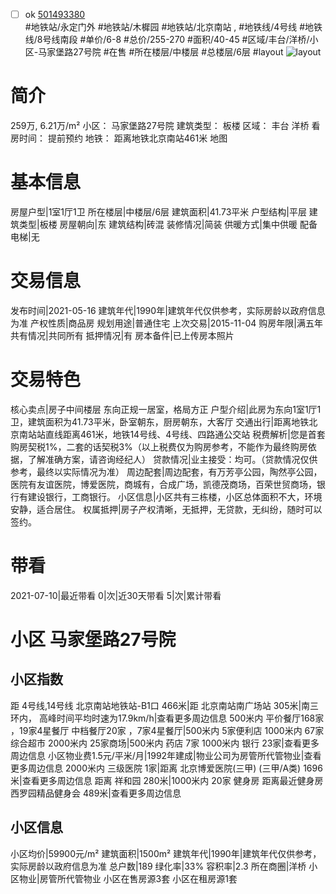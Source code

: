 - [ ] ok [501493380](https://bj.5i5j.com/ershoufang/501493380.html)  
 #地铁站/永定门外 #地铁站/木樨园 #地铁站/北京南站 ,  #地铁线/4号线 #地铁线/8号线南段
#单价/6-8 #总价/255-270 #面积/40-45   #区域/丰台/洋桥/小区-马家堡路27号院 #在售 #所在楼层/中楼层 #总楼层/6层 #layout 
![layout](http://image2a.5i5j.com/bdir/layout/8b829e63e377482d8222d295bb6b3281.jpg_P5.jpg) 
# 简介 
 259万,  6.21万/m² 
小区： 马家堡路27号院
建筑类型： 板楼
区域： 丰台 洋桥
看房时间： 提前预约
地铁： 距离地铁北京南站461米 地图
# 基本信息 
 房屋户型|1室1厅1卫
所在楼层|中楼层/6层
建筑面积|41.73平米
户型结构|平层
建筑类型|板楼
房屋朝向|东
建筑结构|砖混
装修情况|简装
供暖方式|集中供暖
配备电梯|无
# 交易信息 
 发布时间|2021-05-16
建筑年代|1990年|建筑年代仅供参考，实际房龄以政府信息为准
产权性质|商品房
规划用途|普通住宅
上次交易|2015-11-04
购房年限|满五年
共有情况|共同所有
抵押情况|有
房本备件|已上传房本照片
# 交易特色 
 核心卖点|房子中间楼层 东向正规一居室，格局方正
户型介绍|此房为东向1室1厅1卫，建筑面积为41.73平米，卧室朝东，厨房朝东，大客厅
交通出行|距离地铁北京南站站直线距离461米，地铁14号线、4号线、四路通公交站
税费解析|您是首套购房契税1%，二套的话契税3%（以上税费仅为购房参考，不能作为最终购房依据，了解准确方案，请咨询经纪人）
贷款情况|业主接受：均可。（贷款情况仅供参考，最终以实际情况为准）
周边配套|周边配套，有万芳亭公园，陶然亭公园，医院有友谊医院，博爱医院，商城有，合成广场，凯德茂商场，百荣世贸商场，银行有建设银行，工商银行。
小区信息|小区共有三栋楼，小区总体面积不大，环境安静，适合居住。
权属抵押|房子产权清晰，无抵押，无贷款，无纠纷，随时可以签约。
# 带看 
 2021-07-10|最近带看	 0|次|近30天带看	 5|次|累计带看
# 小区 马家堡路27号院
## 小区指数 
 距 4号线,14号线 北京南站地铁站-B1口 466米|距 北京南站南广场站 305米|南三环内， 高峰时间平均时速为17.9km/h|查看更多周边信息
500米内 平价餐厅168家 ，19家4星餐厅
中档餐厅20家 ，7家4星餐厅|500米内 5家便利店
1000米内 67家综合超市
2000米内 25家商场|500米内 药店 7家
1000米内 银行 23家|查看更多周边信息
小区物业费1.5元/平米/月|1992年建成|物业公司为房管所代管物业|查看更多周边信息
2000米内 三级医院 1家|距离 北京博爱医院(三甲) (三甲/A类) 1696米|查看更多周边信息
距离 祥和园 280米|1000米内 20家 健身房
距离最近健身房西罗园精品健身会 489米|查看更多周边信息
## 小区信息 
 小区均价|59900元/m²
建筑面积|1500m²
建筑年代|1990年|建筑年代仅供参考，实际房龄以政府信息为准
总户数|189
绿化率|33%
容积率|2.3
所在商圈|洋桥
小区物业|房管所代管物业
小区在售房源3套
小区在租房源1套
